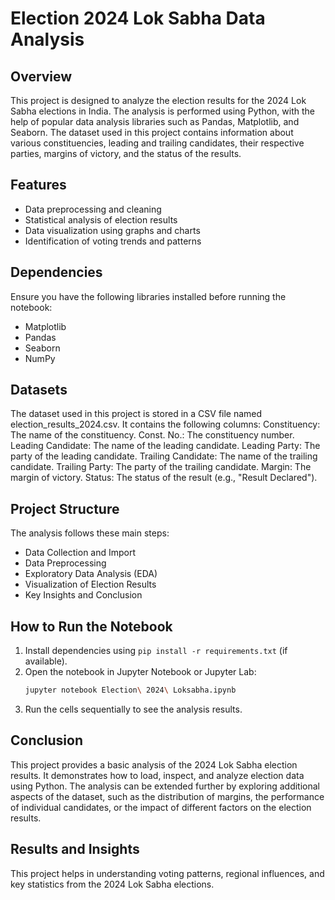 # Election 2024 Lok Sabha Data Analysis

## Overview
This project is designed to analyze the election results for the 2024 Lok Sabha elections in India. The analysis is performed using Python, with the help of popular data analysis libraries such as Pandas, Matplotlib, and Seaborn. The dataset used in this project contains information about various constituencies, leading and trailing candidates, their respective parties, margins of victory, and the status of the results.

## Features
- Data preprocessing and cleaning
- Statistical analysis of election results
- Data visualization using graphs and charts
- Identification of voting trends and patterns

## Dependencies
Ensure you have the following libraries installed before running the notebook:
- Matplotlib
- Pandas
- Seaborn
- NumPy
## Datasets

The dataset used in this project is stored in a CSV file named election_results_2024.csv. It contains the following columns:
Constituency: The name of the constituency.
Const. No.: The constituency number.
Leading Candidate: The name of the leading candidate.
Leading Party: The party of the leading candidate.
Trailing Candidate: The name of the trailing candidate.
Trailing Party: The party of the trailing candidate.
Margin: The margin of victory.
Status: The status of the result (e.g., "Result Declared").

## Project Structure
The analysis follows these main steps:
- Data Collection and Import
- Data Preprocessing
- Exploratory Data Analysis (EDA)
- Visualization of Election Results
- Key Insights and Conclusion

## How to Run the Notebook
1. Install dependencies using `pip install -r requirements.txt` (if available).
2. Open the notebook in Jupyter Notebook or Jupyter Lab:
   ```bash
   jupyter notebook Election\ 2024\ Loksabha.ipynb
   ```
3. Run the cells sequentially to see the analysis results.

## Conclusion
This project provides a basic analysis of the 2024 Lok Sabha election results. It demonstrates how to load, inspect, and analyze election data using Python. The analysis can be extended further by exploring additional aspects of the dataset, such as the distribution of margins, the performance of individual candidates, or the impact of different factors on the election results.

## Results and Insights
This project helps in understanding voting patterns, regional influences, and key statistics from the 2024 Lok Sabha elections.


